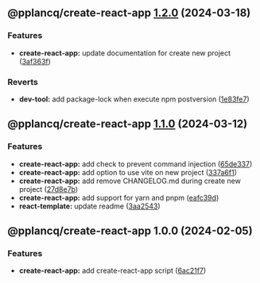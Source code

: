 ## @pplancq/create-react-app [1.2.0](https://github.com/pplancq/dev-tools/compare/@pplancq/create-react-app@1.1.0...@pplancq/create-react-app@1.2.0) (2024-03-18)


### Features

* **create-react-app:** update documentation for create new project ([3af363f](https://github.com/pplancq/dev-tools/commit/3af363f5c3e436fdbf346af3f19a33d4f17cecac))


### Reverts

* **dev-tool:** add package-lock when execute npm postversion ([1e83fe7](https://github.com/pplancq/dev-tools/commit/1e83fe7ee8d2529ce3b85e1abb56968171ee01ff))

## @pplancq/create-react-app [1.1.0](https://github.com/pplancq/dev-tools/compare/@pplancq/create-react-app@1.0.0...@pplancq/create-react-app@1.1.0) (2024-03-12)


### Features

* **create-react-app:** add check to prevent command injection ([65de337](https://github.com/pplancq/dev-tools/commit/65de33787a4a6eed7588234be6bae1ace5503fb4))
* **create-react-app:** add option to use vite on new project ([337a6f1](https://github.com/pplancq/dev-tools/commit/337a6f191db3c6aa474e6f9904d22b53ccb58577))
* **create-react-app:** add remove CHANGELOG.md during create new project ([27d8e7b](https://github.com/pplancq/dev-tools/commit/27d8e7bd246664ec372dd34cedebff274031341b))
* **create-react-app:** add support for yarn and pnpm ([eafc39d](https://github.com/pplancq/dev-tools/commit/eafc39d972b178ca21ed307166a9ba394161803f))
* **react-template:** update readme ([3aa2543](https://github.com/pplancq/dev-tools/commit/3aa2543948a697f6604f4984884184d3f285d297))

## @pplancq/create-react-app 1.0.0 (2024-02-05)


### Features

* **create-react-app:** add create-react-app script ([6ac21f7](https://github.com/pplancq/dev-tools/commit/6ac21f7e8148822a31b61fb618a5dfccedf20a3c))
